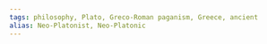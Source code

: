 ```yaml
---
tags: philosophy, Plato, Greco-Roman paganism, Greece, ancient
alias: Neo-Platonist, Neo-Platonic
---
```


